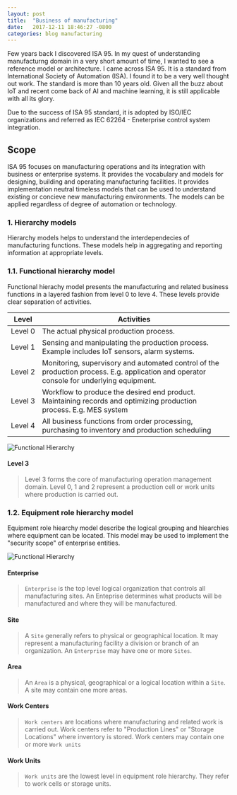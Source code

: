 ```yaml
---
layout: post
title:  "Business of manufacturing"
date:   2017-12-11 18:46:27 -0800
categories: blog manufacturing
---
```

Few years back I discovered ISA 95. In my quest of understanding manufacturng domain in a very short amount of time, I wanted to see a reference model or architecture. I came across ISA 95. It is a standard from International Society of Automation (ISA). I found it to be a very well thought out work. The standard is more than 10 years old. Given all the buzz about IoT and recent come back of AI and machine learning, it is still applicable with all its glory. 

Due to the success of ISA 95 standard, it is adopted by ISO/IEC organizations and referred as IEC 62264 - Eneterprise control system integration.


## Scope

ISA 95 focuses on manufacturing operations and its integration with business or enterprise systems. It provides the vocabulary and models for designing, building and operating manufacturing facilities. It provides implementation neutral timeless models that can be used to understand existing or concieve new manufacturing environments. The models can be applied regardless of degree of automation or technology.

### 1. Hierarchy models

Hierarchy models helps to understand the interdependecies of manufacturing functions. These models help in aggregating and reporting information at appropriate levels.

### 1.1. Functional hierarchy model
Functional hierachy model presents the manufacturing and related business functions in a layered fashion from level 0 to leve 4. These levels provide clear separation of activities. 

| Level  | Activities |
|---------|------------|
| Level&nbsp;0 | The actual physical production process.|
| Level 1 | Sensing and manipulating the production process. Example includes IoT sensors, alarm systems.|
| Level 2 | Monitoring, supervisory and automated control of the production process. E.g. application and operator console for underlying equipment.|
| Level 3 | Workflow to produce the desired end product. Maintaining records and optimizing production process. E.g. MES system|
| Level 4 | All business functions from order processing, purchasing to inventory and production scheduling|

![Functional Hierarchy]({{"/assets/isa95/func-hierarchy.png"}})

#### Level 3
> Level 3 forms the core of manufacturing operation management domain. Level 0, 1 and 2 represent a production cell or work units where production is carried out. 

### 1.2. Equipment role hierarchy model
Equipment role hiearchy model describe the logical grouping and hiearchies where equipment can be located. This model may be used to implement the "security scope" of enterprise entities.

![Functional Hierarchy]({{"/assets/isa95/role-hierarchy.png"}})

 
#### Enterprise
> `Enterprise` is the top level logical organization that controls all manufacturing sites. An Enteprise determines what products will be manufactured and where they will be manufactured. 

#### Site
> A `Site` generally refers to physical or geographical location. It may represent a manufacturing facility a division or branch of an organization. An `Enterprise` may have one or more `Sites`.
 
#### Area
> An `Area` is a physical, geographical or a logical location within a `Site`. A site may contain one more areas. 

#### Work Centers
> `Work centers` are locations where manufacturing and related work is carried out. Work centers refer to "Production Lines" or "Storage Locations" where inventory is stored. Work centers may contain one or more `Work units`

#### Work Units
> `Work units` are the lowest level in equipment role hierarchy. They refer to work cells or storage units.

